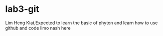 # lab3-git
Lim Heng Kiat,Expected to learn the basic of phyton and learn how to use github and code limo
nash here
